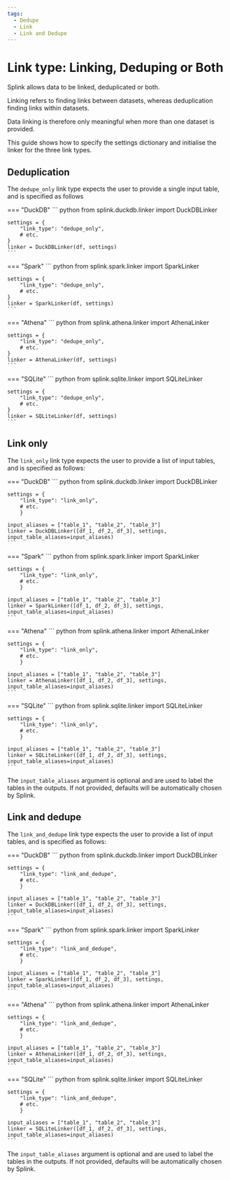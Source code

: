 ```yaml
---
tags:
  - Dedupe
  - Link
  - Link and Dedupe
---
```


# Link type: Linking, Deduping or Both

Splink allows data to be linked, deduplicated or both.

Linking refers to finding links between datasets, whereas deduplication finding links within datasets.

Data linking is therefore only meaningful when more than one dataset is provided.

This guide shows how to specify the settings dictionary and initialise the linker for the three link types.

## Deduplication

The `dedupe_only` link type expects the user to provide a single input table, and is specified as follows

=== "DuckDB"
    ``` python
    from splink.duckdb.linker import DuckDBLinker

    settings = {
        "link_type": "dedupe_only",
        # etc.
    }
    linker = DuckDBLinker(df, settings)
    ```
=== "Spark"
    ``` python
    from splink.spark.linker import SparkLinker

    settings = {
        "link_type": "dedupe_only",
        # etc.
    }
    linker = SparkLinker(df, settings)
    ```
=== "Athena"
    ``` python
    from splink.athena.linker import AthenaLinker

    settings = {
        "link_type": "dedupe_only",
        # etc.
    }
    linker = AthenaLinker(df, settings)
    ```
=== "SQLite"
    ``` python
    from splink.sqlite.linker import SQLiteLinker

    settings = {
        "link_type": "dedupe_only",
        # etc.
    }
    linker = SQLiteLinker(df, settings)
    ```

## Link only

The `link_only` link type expects the user to provide a list of input tables, and is specified as follows:

=== "DuckDB"
    ``` python
    from splink.duckdb.linker import DuckDBLinker

    settings = {
        "link_type": "link_only",
        # etc.
        }

    input_aliases = ["table_1", "table_2", "table_3"]
    linker = DuckDBLinker([df_1, df_2, df_3], settings, input_table_aliases=input_aliases)
    ```
=== "Spark"
    ``` python
    from splink.spark.linker import SparkLinker

    settings = {
        "link_type": "link_only",
        # etc.
        }

    input_aliases = ["table_1", "table_2", "table_3"]
    linker = SparkLinker([df_1, df_2, df_3], settings, input_table_aliases=input_aliases)
    ```
=== "Athena"
    ``` python
    from splink.athena.linker import AthenaLinker

    settings = {
        "link_type": "link_only",
        # etc.
        }

    input_aliases = ["table_1", "table_2", "table_3"]
    linker = AthenaLinker([df_1, df_2, df_3], settings, input_table_aliases=input_aliases)
    ```
=== "SQLite"
    ``` python
    from splink.sqlite.linker import SQLiteLinker

    settings = {
        "link_type": "link_only",
        # etc.
        }

    input_aliases = ["table_1", "table_2", "table_3"]
    linker = SQLiteLinker([df_1, df_2, df_3], settings, input_table_aliases=input_aliases)
    ```

The `input_table_aliases` argument is optional and are used to label the tables in the outputs. If not provided, defaults will be automatically chosen by Splink.

## Link and dedupe

The `link_and_dedupe` link type expects the user to provide a list of input tables, and is specified as follows:

=== "DuckDB"
    ``` python
    from splink.duckdb.linker import DuckDBLinker

    settings = {
        "link_type": "link_and_dedupe",
        # etc.
        }

    input_aliases = ["table_1", "table_2", "table_3"]
    linker = DuckDBLinker([df_1, df_2, df_3], settings, input_table_aliases=input_aliases)
    ```
=== "Spark"
    ``` python
    from splink.spark.linker import SparkLinker

    settings = {
        "link_type": "link_and_dedupe",
        # etc.
        }

    input_aliases = ["table_1", "table_2", "table_3"]
    linker = SparkLinker([df_1, df_2, df_3], settings, input_table_aliases=input_aliases)
    ```
=== "Athena"
    ``` python
    from splink.athena.linker import AthenaLinker

    settings = {
        "link_type": "link_and_dedupe",
        # etc.
        }

    input_aliases = ["table_1", "table_2", "table_3"]
    linker = AthenaLinker([df_1, df_2, df_3], settings, input_table_aliases=input_aliases)
    ```
=== "SQLite"
    ``` python
    from splink.sqlite.linker import SQLiteLinker

    settings = {
        "link_type": "link_and_dedupe",
        # etc.
        }

    input_aliases = ["table_1", "table_2", "table_3"]
    linker = SQLiteLinker([df_1, df_2, df_3], settings, input_table_aliases=input_aliases)
    ```

The `input_table_aliases` argument is optional and are used to label the tables in the outputs. If not provided, defaults will be automatically chosen by Splink.
